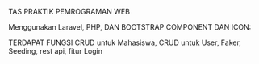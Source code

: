 TAS PRAKTIK PEMROGRAMAN WEB

Menggunakan Laravel, PHP, DAN BOOTSTRAP COMPONENT DAN ICON:

TERDAPAT FUNGSI CRUD untuk Mahasiswa, CRUD untuk User, Faker, Seeding, rest api, fitur Login
